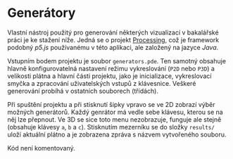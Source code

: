 # Generátory
Vlastní nástroj použitý pro generování některých vizualizací v bakalářské práci je ke stažení níže. Jedná se o projekt [Processing](https://processing.org), což je framework podobný _p5.js_ používanému v této aplikaci, ale založený na jazyce _Java_.

Vstupním bodem projektu je soubor `generators.pde`. Ten samotný obsahuje hlavně konfigurovatelná nastavení režimu vykreslování (`P2D` nebo `P3D`) a velikosti plátna a hlavní části projektu, jako je inicializace, vykreslovací smyčka a zpracování uživatelských vstupů z klávesnice. Veškeré generování probíhá v ostatních souborech (třídách).

Při spuštění projektu a při stisknutí šipky vpravo se ve 2D zobrazí výběr možných generátorů. Každý genrátor má vedle sebe klávesu, kterou se na něj lze přepnout. Ve 3D se sice toto menu nezobrazuje, funguje ale stejně (obsahuje klávesy `a`, `b` a `c`). Stisknutím mezerníku se do složky `results/` uloží aktuální plátno a je zobrazena zpráva s názvem vytvořeného souboru.

Kód není komentovaný.
